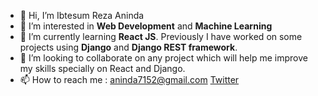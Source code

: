 - 👋 Hi, I’m Ibtesum Reza Aninda
- 👀 I’m interested in **Web Development** and **Machine Learning**
- 🌱 I’m currently learning **React JS**. Previously I have worked on some projects using **Django** and **Django REST framework**.
- 💞️ I’m looking to collaborate on any project which will help me improve my skills specially on React and Django.
- 📫 How to reach me : <aninda7152@gmail.com> 
[Twitter](https://twitter.com/IbtesumAninda)
<!---
Ibtesum/Ibtesum is a ✨ special ✨ repository because its `README.md` (this file) appears on your GitHub profile.
You can click the Preview link to take a look at your changes.
--->
